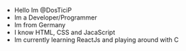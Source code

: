  - Hello Im @DosTiciP
 - Im a Developer/Programmer
 - Im from Germany
 - I know HTML, CSS and JacaScript
 - Im currently learning ReactJs and playing around with C
